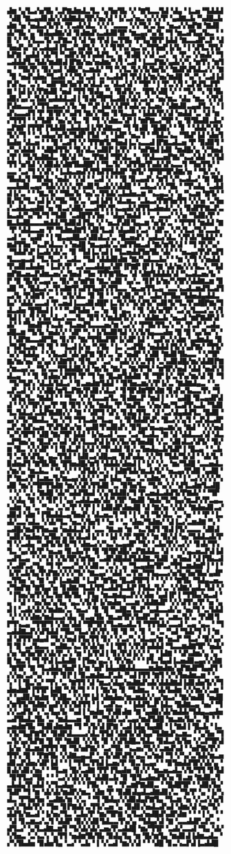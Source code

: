 ▟▆▝▄▜▃▞▅▜▙▝▃▛▇▟▆▟▃▜▃▝▄▜▅▜▙▝▞▝▇▜▃▃▜▟▝▟▄▝▐▃▅▝▜▟▟▟▝▟█▝▇▃▄▟▊▟▞▞▟▟▇▟▄▜▛▞▅▞▟▝▐▞▃▞▅▃▚▞▞▞▛▝▄▟▇▃▙▝▚▟█▃▙▟▆▝▅▝▅▟▃▞▙▜▚▝▛▃▟▞▟▃▝▞▞▝▃▃▃▝▞▞▜▞▃▜▃▝▅▃▞▞▅▛▇▝▇▟▊▟▞▜▙▝▄▝▉▟▄▟▇▞▟▝▊▟▆▟▚▃▟▟▉▜▛▝▆▃▄▞▚▞▙▝▜▝▆▃▟▜▄▞▙▃▝▝▉▝▞▝▚▜▃▃▜▞▃▛▇▃▜▝▟▝▆▝▛▟▐▃▜▜▙▝▛▜▄▜▛▛▐▟▟▝▇▃▃▟▛▃▛▝▟▜▅▟▚▞▚▞▃▟▄▟▐▜▃▞▚▟▜▞▄▝▞▝▊▜▚▞▄▃▚▞▜▜▅▛▐▞▙▝▐▝▟▜▃▜▜▞▙▛▇▝▄▟▟▝▟▞▜▝▚▟▛▞▙▜▚▟▟▜▃▝▄▝▊▟█▝▞▟▝▃▞▝▄▝▛▃▝▞▅▟▞▝▜▃▟▟▟▜▃▜▟▞▆▟▉▟▐▛▇▞▅▞▅▟▆▞▚▜▝▃▟▝▐▃▃▛▇▞▄▟▞▞▚▝▆▜▚▝▆▜▄▝▝▜▙▜▚▝▉▞▄▟▝▟█▞▚▃▆▟▞▝▜▝▚▜▃▜▞▞▙▜▅▜▞▝▇▟▛▟▜▟▃▞▞▝▇▝▉▝▅▟▚▟▅▞▜▃▟▞▝▞▜▞▃▟▝▃▚▃▟▟▜▝▛▟▐▞▆▞▅▞▆▟█▝▚▞▚▝▃▟▐▟▛▟▚▃▝▃▚▝▚▟▛▜▙▜▅▜▚▞▟▃▛▃▝▟▃▞▟▝▝▜▛▝▐▝▛▃▚▜▝▃▛▟▜▃▛▛▇▝▐▟▐▞▞▛▇▟▉▝▅▟▝▜▜▝▉▟▄▝▚▝▉▟▜▞▃▝█▜▞▟█▝▞▝▝▜▞▝▚▝▊▜▙▟▉▞▄▞▃▜▟▞▄▟▟▟▃▟▐▝▊▟▞▜▛▜▃▟▊▞▟▞▃▞▄▝▅▞▆▃▝▟▄▝▆▃▝▞▛▟▛▟▅▃▃▞▞▜▜▃▅▃▞▞▙▝▆▝▚▛▐▟▞▞▟▜▚▟▞▃▜▃▅▞▝▟▇▟▊▃▄▟▜▃▚▝▐▟▚▃▃▟▜▝▛▝▉▜▛▞▚▟▜▝▇▞▞▜▅▝▊▜▄▃▙▝▐▟▟▞▛▞▟▝▅▟▟▝▃▝▟▝▆▞▜▜▜▝▝▞▜▟▛▝▅▞▄▜▃▝▊▝▜▝▞▟▆▃▚▛▐▝▆▛▇▃▞▜▛▝▄▝▉▜▙▟▊▃▙▞▃▛▇▛▐▜▜▛▐▜▟▟▊▃▙▟▄▟▐▞▛▟▇▃▄▝▜▝▊▟▊▝█▟▉▞▝▝▊▝▝▟▟▞▚▜▞▜▞▞▜▝▝▃▚▟▄▞▅▜▞▜▟▛▐▜▟▝▚▝▐▟▛▝▅▃▜▝▝▜▟▃▚▃▝▜▙▛▐▟▝▟▅▜▙▟▅▝▟▃▅▝▝▝█▝▃▟▜▝▞▝▛▛▇▜▞▜▅▟▐▃▚▃▃▟▐▛▇▃▟▃▅▝▛▝▉▟▉▜▝▞▚▞▟▟▟▝▝▟█▟▜▜▞▝▉▞▟▃▚▟▉▛▐▞▛▞▝▝▅▛▇▟▐▟▊▝▆▟█▞▄▝▞▜▅▟▞▛▐▝▜▞▙▟▇▟▃▝█▞▟▝▚▃▝▛▇▟▝▜▛▟▃▝▄▝▛▟▃▃▅▛▇▞▚▃▞▟▟▝▚▜▟▜▜▝▅▜▟▝▞▟▉▟▞▟▇▜▙▟█▛▐▝▜▃▜▞▝▟▜▜▅▜▚▟▞▟▚▃▃▜▝▜▅▜▜▞▝▃▃▝▃▞▜▝▞▟▚▝▐▃▙▃▅▟▚▜▜▟▜▜▟▟▛▝▇▜▞▝▛▜▛▜▛▟▇▞▅▝▝▜▞▃▚▜▙▟▄▜▝▜▛▟▄▝▅▟▞▝▞▟▝▝▃▟▝▞▝▝█▝▉▃▄▟▚▝▆▜▝▞▚▃▟▃▞▝▇▝█▟▃▃▙▟▊▃▄▞▜▟▞▞▞▞▄▜▚▟▊▜▃▟▞▞▟▟█▝▝▃▙▃▞▞▞▜▙▝▝▜▚▟▄▝▃▟▟▟▐▞▃▝▝▝▇▃▜▞▝▜▙▞▙▝▅▞▃▜▜▟▞▃▙▟▅▃▆▝▚▃▄▃▚▝▄▝▚▃▆▝▇▜▞▝▉▞▜▞▜▃▚▟▐▞▞▜▙▝▜▞▃▝▄▟▐▟▜▝▟▃▆▃▝▃▙▃▞▛▇▜▅▜▜▝▞▞▅▝▃▜▅▞▃▟▟▃▄▟▇▝▅▝▉▃▞▟█▞▃▃▟▜▚▜▚▃▄▟▞▟▜▜▃▟▅▟▞▃▚▝▉▟▛▛▇▃▛▃▙▃▟▞▚▞▜▞▜▝▜▟▊▝▃▟█▜▚▜▅▝▝▟▄▞▆▟▟▝▝▃▝▃▃▞▝▞▅▝▜▟▉▞▛▝▇▃▙▟█▃▃▃▆▟▟▞▜▟▉▟▐▜▄▝▞▝▅▃▛▟▊▜▄▃▆▝▅▜▞▃▝▝▛▜▜▝▆▟▟▝▇▝▛▝▟▟▃▃▅▝▛▝▜▟▆▟▇▜▝▟▊▜▃▟▝▟▄▟▊▞▃▞▝▟▛▃▝▞▚▜▃▞▜▞▃▃▙▃▟▝▃▝▄▟▛▝▐▝█▃▄▟█▃▞▟▉▟▃▞▃▝█▃▅▟▚▝▄▟▃▞▟▃▝▞▛▟▞▜▟▟▞▝▆▟▜▜▅▝▚▃▛▟▃▃▚▝▅▟█▝▆▃▄▟▞▃▚▟▜▜▅▃▟▝▇▞▆▜▞▟▝▝▜▝▛▞▚▞▝▜▟▟▚▛▐▃▟▞▟▞▃▝▉▝▜▟▐▃▚▟▐▝▜▃▅▟▟▜▅▜▙▝▟▞▝▝▅▃▄▞▛▟▚▟▜▜▃▃▄▃▟▝▜▃▜▃▞▝▃▟▃▝▜▟▝▟▟▟▉▟▆▝▇▞▚▟▃▃▙▞▝▝▆▝▞▜▝▞▅▟▟▜▚▟▉▃▙▟▅▝▐▃▛▞▛▝▃▞▃▃▟▟▄▞▟▛▐▛▇▛▐▛▐▝▇▝▟▞▆▞▞▞▙▃▚▝▜▟▅▛▇▃▅▃▛▟▆▃▅▞▃▜▅▟▝▜▅▝▛▛▇▜▙▃▝▟▝▟▇▜▟▟▟▞▟▝▚▃▟▃▅▞▙▝▛▝▉▝█▞▛▃▄▞▃▝▉▞▚▞▆▛▇▝▇▃▚▟▉▝▄▞▃▝▊▛▐▞▆▞▚▜▛▞▟▟▇▃▆▝▉▟▉▝▚▝█▟▃▞▃▜▚▟▇▜▚▟▜▜▄▟▚▜▜▃▃▝▅▃▅▜▜▃▄▝▃▃▚▃▟▃▆▟▜▃▟▜▃▞▙▝▛▟▇▜▝▃▝▝▄▜▞▟▃▝▉▝▉▝▝▃▛▟▊▞▚▞▝▃▙▞▛▜▙▞▜▟▅▟▄▟▟▃▙▞▝▟▟▞▃▃▟▝▛▃▅▟▐▃▃▟▊▟█▛▐▃▜▞▞▜▞▟▜▞▚▟▊▜▞▜▃▜▚▟█▛▇▞▜▟▃▟▅▝█▜▙▟▐▝▝▝▚▟▜▟▅▝▃▝▅▝█▝▄▃▝▝▊▝▟▞▅▜▛▝▃▞▄▜▃▃▞▃▚▜▜▟▐▝▄▜▝▞▙▞▟▃▞▃▃▜▄▝▉▜▝▞▆▟▟▜▞▞▝▝▟▟▇▃▙▝▅▃▟▝▆▛▇▟▛▟▝▟▞▝▝▜▅▟▛▜▚▃▙▝▜▃▅▟▜▃▃▃▅▞▆▝▃▞▞▝▛▜▙▜▜▃▚▝▚▝▛▃▛▝▃▟▄▟█▃▆▝▜▞▙▝▅▟▞▞▝▟▛▝▚▝▐▞▙▟▉▜▟▝▞▞▙▜▄▃▃▟▅▝█▝█▝▄▞▙▞▚▝▐▝▟▛▇▃▃▟▛▜▄▝▊▞▛▝▇▞▜▜▙▟▜▛▐▞▟▛▐▟▝▝▄▟▚▞▞▟▆▝▄▟▆▟▄▝▉▞▜▟▜▃▅▞▜▝▉▝▝▜▃▟▐▞▅▝▚▜▙▝▐▃▝▃▟▜▙▝▅▟▟▟▐▜▞▞▄▛▇▞▝▜▜▞▚▞▞▜▟▟▄▝▝▞▙▃▟▝▟▞▄▛▇▝▉▞▃▝▅▝▅▟▛▝▞▟▉▝▇▟▊▜▙▃▃▝▝▞▜▛▇▞▆▞▅▞▚▞▄▞▞▟▇▜▚▝▊▜▄▞▝▃▞▝▚▟▞▞▞▃▜▜▝▃▚▟▉▟█▞▆▞▟▟▉▛▇▞▆▃▄▞▃▝▜▞▃▃▜▜▟▟█▞▟▝▆▞▙▝▇▞▄▝▇▞▛▜▞▝▆▜▛▞▅▟▝▟▟▝▅▟▚▜▟▃▄▝▝▝▊▝▊▟▅▞▟▜▜▝▛▝▜▝▆▝█▃▆▜▟▟▇▝▊▝▜▛▐▞▃▜▚▞▆▞▟▝▊▝▜▝▜▞▜▟▚▝▟▃▙▜▟▃▞▝▊▃▅▟▆▜▟▟▝▝▉▜▅▃▆▞▞▛▐▞▃▝▇▟▇▟▄▃▝▝▃▃▛▃▟▝▞▝▞▟█▞▆▜▃▛▇▞▛▟▊▞▟▃▞▝▊▜▛▟▇▜▛▟▇▝▊▟▚▞▙▃▃▜▚▝▜▝▟▜▄▜▃▝▇▟▟▝▝▝▜▃▝▞▚▜▃▃▅▜▃▝▊▟▇▃▛▝▆▟▐▝▝▝▄▟█▝▉▃▄▟▛▟▟▝▝▞▞▜▛▞▄▞▛▝█▝▉▜▝▞▙▝▆▟▄▝▛▝▆▟▜▃▝▞▅▞▆▞▜▃▟▜▚▃▙▝▜▟▊▜▃▜▟▃▞▃▙▛▇▟▉▞▞▝▇▝▝▟▛▜▝▟▚▝▊▟▄▜▜▃▝▟▝▃▞▟▄▟▟▜▃▝█▟▉▝▄▞▞▜▞▜▙▟▃▝▅▝▞▜▝▜▜▃▟▞▜▃▄▝▚▝▉▜▟▟▛▟▚▝█▃▞▞▄▜▝▃▛▟▃▟▛▃▛▃▜▟▚▃▅▝▛▟▜▟▚▞▆▝▄▟▊▜▚▟▉▟▚▝▉▜▄▞▅▃▄▃▆▞▄▝▇▟▝▝▞▞▅▟▚▞▚▜▛▜▝▟█▝▇▞▜▛▐▟▟▝▐▞▅▃▟▝▃▃▝▃▞▜▃▟▃▝▇▝▟▝▟▟▃▃▞▟▝▟▃▃▛▜▅▞▄▝█▃▛▃▚▟▝▟▚▜▃▃▛▟▐▞▛▞▙▞▅▜▅▟█▝▞▃▝▟▊▟▃▞▟▜▞▝▉▞▆▝█▃▝▞▞▟▛▝▐▝▊▟▃▛▐▞▟▝▞▜▚▟▟▝▊▞▃▜▅▟▄▃▙▜▟▛▐▝█▃▄▝▝▃▙▜▝▃▜▞▟▜▄▝▄▃▜▜▟▝▐▟▊▃▞▟█▃▄▝▊▟▚▟▄▝▞▞▜▝▜▟▞▜▞▟▝▝▟▞▙▝▉▟▅▟▜▝▇▜▙▜▙▝█▜▅▟█▞▆▜▝▟▟▟▞▟▅▟▐▝▐▞▝▞▃▝▆▞▜▟█▝▃▃▅▟▃▞▆▞▄▝▆▃▙▃▝▝▚▞▞▝▝▟▜▟▞▃▚▝▐▟▇▜▟▞▆▃▙▜▞▝▅▃▄▞▛▟▉▝▄▟█▝▛▝▇▃▞▛▐▃▆▃▜▞▆▃▄▞▟▞▞▝▃▛▐▟▄▝▅▃▝▃▚▟▆▞▚▝▞▝▐▝▃▞▞▞▞▞▚▟▉▝▆▞▞▜▛▜▜▟▇▝▆▞▞▟▚▜▜▟▉▝▃▝▉▜▅▜▃▝▜▞▚▞▞▝▟▜▃▟▆▜▃▟█▝▝▞▝▃▚▝▇▟█▝▟▞▚▟▟▜▙▟▝▞▄▜▟▟▉▞▜▝▛▃▅▟▃▟▟▜▞▛▇▟▞▝▝▜▛▝▞▟▄▝▇▝▞▝▊▛▐▝▄▞▃▟▟▃▆▞▟▞▚▜▛▝▆▟▉▝▆▟▞▜▞▜▄▞▆▃▛▞▛▃▄▃▚▟▆▝▅▝▃▝▚▃▝▃▚▞▛▝▞▛▐▝▐▟▉▟▛▟▅▟█▝▟▝▇▞▅▝▞▟▞▝▇▟▅▟▊▃▞▟▉▟▝▟▆▝▐▜▙▟▟▃▄▜▅▟▚▝▟▃▅▃▜▝▜▝▐▝▄▜▝▜▞▟▃▝▃▝▅▝▝▝▛▝▐▃▟▞▃▃▚▟▃▝▞▟▞▜▃▝▅▃▚▜▅▜▝▝▅▝▝▃▝▟▅▞▜▟▆▞▝▟▐▃▞▃▆▟▇▝▚▝▃▟█▞▆▟▜▜▅▃▆▝▅▟▟▃▛▟▝▃▃▝▇▃▆▝▆▝▚▃▜▟▜▝▉▟▐▜▞▃▃▃▝▟▉▟▚▟▊▞▆▟▅▞▅▜▙▞▄▜▞▟▃▟▐▞▝▝▐▟▝▞▛▝█▜▞▝▆▝▉▞▟▝▅▞▜▟▟▃▟▞▛▜▝▞▃▟▄▝▚▟▜▞▙▜▞▜▝▟▅▃▞▞▚▃▚▃▄▟▛▝▜▞▝▃▙▞▛▞▃▞▞▝▊▟▞▜▚▜▃▝▄▞▟▞▛▝▅▃▅▝▉▃▙▞▛▝▉▝▉▜▛▟█▞▃▛▇▟▟▃▝▟▝▝▝▞▄▃▅▃▛▟▐▟▃▟▜▃▄▝▝▞▚▜▝▞▙▜▛▞▆▜▅▝▃▟▛▟█▟▟▜▟▟▇▃▜▟▉▝▄▜▅▟▝▟▐▜▙▃▟▞▃▟▛▃▞▜▄▝▜▝▛▃▃▞▚▞▞▟▊▃▝▃▚▝▄▝▜▃▄▟▅▜▛▃▞▜▜▃▆▟▆▛▐▝▐▝▐▞▛▃▙▜▄▜▚▛▇▞▞▞▞▜▞▝▇▃▄▞▝▟▟▝▃▜▚▞▜▜▄▃▃▞▅▜▄▜▅▜▙▞▄▟▛▃▜▜▅▝▄▝▇▝▃▛▐▃▆▟▊▝▐▃▛▝▇▜▅▝█▃▟▜▛▜▝▝▝▞▝▝▇▜▙▝▜▟▄▃▅▃▞▜▅▛▇▝▇▜▄▞▅▝▊▟▇▞▜▃▙▜▜▃▟▟▜▃▙▛▐▜▟▃▜▞▃▝▞▟▇▞▄▟▃▜▟▝▞▝▐▜▅▞▅▜▚▜▃▜▅▜▙▜▙▝▐▜▄▝▆▃▆▟▄▃▛▞▞▟▅▝▄▟▐▛▐▝▜▜▙▞▅▃▟▝▄▝▝▟▝▝▅▞▙▞▄▜▄▝▄▃▚▜▞▛▐▞▅▟▅▝▃▃▆▝▟▟▇▟▛▝▞▞▟▜▚▞▛▝▅▝▄▟▐▝▃▟▞▟▞▞▆▟▆▞▃▝▅▃▞▝▊▝█▝▚▟█▃▜▃▛▝▄▟▃▃▟▞▄▝▅▞▜▝▃▜▟▟▝▞▝▞▞▟▆▞▆▟▃▃▞▟▄▝▊▃▄▜▙▝▆▃▅▜▛▞▙▟▛▃▛▃▝▃▆▃▜▞▃▝▛▟▊▜▛▜▚▃▄▝▜▜▛▜▝▞▙▞▟▟▝▜▛▜▛▞▜▃▅▃▟▃▜▝▜▜▜▟▞▃▃▟▝▃▄▝▄▃▝▝▜▃▟▟▇▃▛▞▟▜▟▟▝▜▙▞▜▃▞▟▚▜▚▝▉▝▉▝▚▝▊▝▄▝▃▝▚▟▝▜▟▞▜▝▐▝▆▟▝▟▜▜▚▟▄▟▝▜▞▞▅▟▐▜▄▜▜▝▊▞▝▞▃▞▚▝▟▃▄▞▆▝▅▃▛▝▜▃▞▝▉▞▄▞▜▝█▝▃▞▙▃▃▝▚▟▇▃▚▃▜▞▟▞▆▝▐▝█▜▝▞▛▟▚▟▟▟▝▜▃▃▆▟▇▜▛▝▅▟▞▞▅▝▆▜▅▜▛▞▟▞▛▃▚▝▆▝▐▞▛▟▐▝▊▞▛▟▐▞▞▝▄▝▐▟▇▝▝▟▚▟▆▞▄▝▄▝█▝▆▃▜▝▜▝▛▟▐▃▙▟▇▝▐▜▅▞▄▃▚▝▛▞▆▞▝▝▐▜▃▜▄▟▐▃▅▟▉▃▄▞▞▟▇▝▇▜▛▝▇▝▜▃▟▟▄▜▅▛▐▞▆▝▅▛▐▟▄▟█▟▟▃▃▃▆▟▆▟▆▞▄▛▇▟▛▜▄▟▜▝▞▞▅▞▃▞▚▞▝▝▛▝▊▛▐▝▉▃▆▟▆▃▛▃▙▝▚▟▐▜▜▝▇▜▝▞▚▜▅▟▆▃▆▝▝▃▚▝▐▝█▃▚▞▝▜▚▝▃▝▇▜▜▝▟▝▆▃▞▟▄▞▅▟▇▟▚▟▞▟▟▟▇▟▐▟▊▟▅▜▞▞▜▟▅▟▆▛▐▜▜▛▐▟█▝▚▜▞▜▝▝▐▝▇▞▅▝▊▝▜▟▆▃▝▝▟▞▙▟▆▝▞▞▆▞▞▃▆▝▞▝▄▟▉▞▆▟▆▝▛▟█▃▝▞▞▛▐▟▝▟▆▟▅▞▆▃▆▟▞▞▄▞▆▃▞▝▇▞▅▟▉▝▅▟█▞▆▜▜▞▜▟▇▞▄▟▚▜▚▜▟▜▜▝▐▝▃▟▚▃▝▝▐▟▟▜▃▛▐▟▃▝█▟▇▃▄▝▅▞▝▜▞▞▃▟▜▞▚▝▃▜▄▞▙▝▚▟▐▝▅▟▆▝▛▟▊▟▆▝▇▝▄▟▉▞▟▞▆▟▟▞▜▟▄▃▄▟▅▃▟▜▙▟▃▜▙▝▃▝▆▟▃▃▅▝▉▝▚▞▜▟▞▃▞▃▄▞▆▟▜▟█▝▆▃▆▞▙▞▃▝▊▝▝▃▅▟▆▜▙▝▜▟▊▟▆▟▆▝▜▝▚▜▞▟▐▛▇▝▃▟▐▟▄▜▄▟▉▝▐▝▇▟▐▝█▃▙▝▐▃▚▜▞▜▄▛▇▜▞▝▉▟▛▟▃▃▃▞▟▃▜▜▟▝▟▟▜▞▟▜▄▞▜▟▇▟▚▃▆▃▝▝▄▜▅▝▜▃▜▞▄▞▙▛▇▝█▝▛▝▇▟▊▝▞▞▙▝▉▝▞▟▜▟█▃▜▟▃▝▉▟▃▞▙▜▅▝▞▃▛▜▛▟▐▞▅▝▟▃▆▟▜▜▜▝▉▝▜▞▅▛▇▞▝▃▞▜▙▝▚▃▅▞▜▞▞▃▆▟▚▟▝▝▅▛▇▞▛▞▜▜▚▝█▝▝▛▇▜▙▝▞▟▇▃▄▃▛▝▃▜▞▟▛▟▜▞▄▃▚▞▆▟▝▜▝▞▚▞▃▜▟▞▆▃▅▟▊▃▛▟▅▞▟▛▐▟▝▝▐▝▜▜▃▜▜▟▐▃▅▞▛▝▉▃▜▃▄▞▝▝▉▜▅▟▟▜▛▞▟▞▄▝▊▟▞▟▊▞▅▞▝▝▜▃▅▝█▞▃▟▇▝▛▛▐▜▄▟▅▝▊▞▞▝▆▃▅▃▟▃▚▜▞▜▜▝▊▜▟▝▉▜▜▃▞▜▙▝▝▝▃▞▞▟▞▞▙▝▟▟▉▃▙▝▉▝▉▜▃▟▅▟▜▞▅▝▊▃▆▝▇▟▉▃▜▃▙▟▄▜▚▟▟▝▞▜▃▟▄▞▝▝▐▜▙▝▝▃▝▝▛▃▆▛▇▟▉▃▝▝█▟█▜▛▝▝▟▉▞▙▞▜▟▛▝▜▝▆▝▟▞▟▞▆▟▛▞▆▃▝▟▆▝▛▝▉▟▊▟▄▟▃▟▇▟▊▞▃▝▜▞▛▝▄▝▐▞▚▟▃▝▛▜▅▜▅▝▃▟▇▞▆▝▞▃▝▝▜▝█▟▄▞▞▟▉▟▄▛▇▜▄▝▜▃▆▝▅▝▞▃▞▞▅▜▃▞▞▜▟▞▛▞▝▜▅▝▊▛▇▟▞▃▜▜▞▃▅▝▄▝▉▟▊▞▅▟▃▟▚▟▝▟▆▞▟▝▅▞▜▞▟▟▜▞▆▃▟▝▐▞▅▞▜▃▝▃▙▞▛▝▆▞▜▛▇▝▄▜▃▞▅▟█▟▚▟▛▟▆▝▝▝▐▝▄▝▝▝▟▝▊▃▆▃▞▃▜▝▟▟▛▝▉▞▞▟▊▜▟▃▃▜▚▞▄▝▜▟▄▞▟▝▇▝▃▃▟▟▛▃▛▃▝▟▜▃▞▝▄▜▃▟▇▃▆▜▝▜▞▟▞▟▞▃▅▞▛▃▟▟█▝▆▞▜▜▛▝▃▟▞▃▃▟▝▜▄▝▟▞▚▜▅▃▝▃▚▃▚▝▄▜▜▝▅▟▆▜▙▜▙▝▉▟▄▜▄▝▆▝█▞▆▜▄▝▆▟▊▟▐▟▆▃▟▃▝▞▚▜▙▟▅▝▉▟▅▜▄▝▃▞▝▃▙▝▐▝▞▃▟▝▆▞▞▟▝▝▝▟█▝▊▃▚▃▛▟▐▃▟▟█
